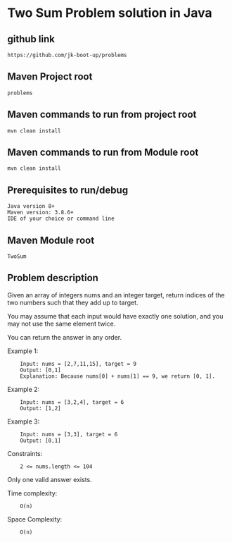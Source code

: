 # Two Sum Problem solution in Java

## github link

    https://github.com/jk-boot-up/problems

## Maven Project root

    problems

## Maven commands to run from project root

    mvn clean install

## Maven commands to run from Module root

    mvn clean install

## Prerequisites to run/debug

    Java version 8+ 
    Maven version: 3.8.6+ 
    IDE of your choice or command line

## Maven Module root

    TwoSum

## Problem description

Given an array of integers nums and an integer target, return indices of the two numbers such that they add up to target.

You may assume that each input would have exactly one solution, and you may not use the same element twice.

You can return the answer in any order.

Example 1:

        Input: nums = [2,7,11,15], target = 9
        Output: [0,1]
        Explanation: Because nums[0] + nums[1] == 9, we return [0, 1].
Example 2:

        Input: nums = [3,2,4], target = 6
        Output: [1,2]
Example 3:

        Input: nums = [3,3], target = 6
        Output: [0,1]


Constraints:

        2 <= nums.length <= 104

Only one valid answer exists.

Time complexity:

        O(n) 

Space Complexity:
        
        O(n)
